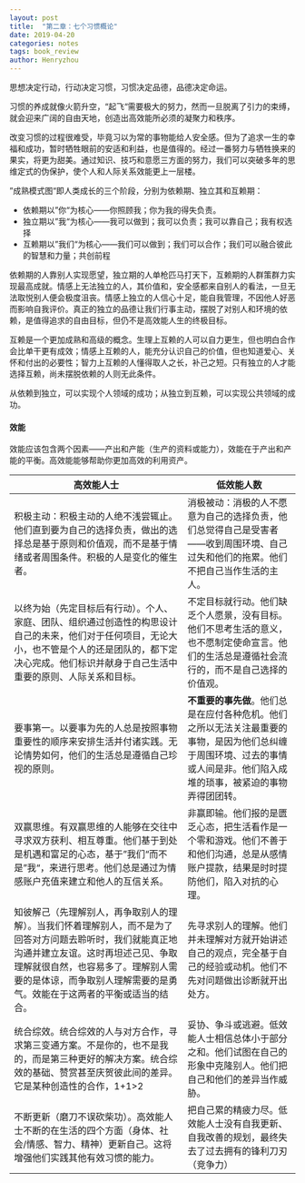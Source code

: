 ```yaml
---
layout: post
title:  "第二章：七个习惯概论"
date: 2019-04-20
categories: notes
tags: book_review
author: Henryzhou
---
```




思想决定行动，行动决定习惯，习惯决定品德，品德决定命运。

习惯的养成就像火箭升空，“起飞“需要极大的努力，然而一旦脱离了引力的束缚，就会迎来广阔的自由天地，创造出高效能所必须的凝聚力和秩序。

改变习惯的过程很难受，毕竟习以为常的事物能给人安全感。但为了追求一生的幸福和成功，暂时牺牲眼前的安适和利益，也是值得的。经过一番努力与牺牲换来的果实，将更为甜美。通过知识、技巧和意愿三方面的努力，我们可以突破多年的思维定式的伪保护，使个人和人际关系效能更上一层楼。

”成熟模式图“即人类成长的三个阶段，分别为依赖期、独立其和互赖期：

+ 依赖期以”你“为核心——你照顾我；你为我的得失负责。
+ 独立期以”我“为核心——我可以做到；我可以负责；我可以靠自己；我有权选择
+ 互赖期以”我们“为核心——我们可以做到；我们可以合作；我们可以融合彼此的智慧和力量；共创前程

依赖期的人靠别人实现愿望，独立期的人单枪匹马打天下，互赖期的人群策群力实现最高成就。情感上无法独立的人，其价值和，安全感都来自别人的看法，一旦无法取悦别人便会极度沮丧。情感上独立的人信心十足，能自我管理，不因他人好恶而影响自我评价。真正的独立的品德让我们行事主动，摆脱了对别人和环境的依赖，是值得追求的自由目标，但仍不是高效能人生的终极目标。

互赖是一个更加成熟和高级的概念。生理上互赖的人可以自力更生，但也明白合作会比单干更有成效；情感上互赖的人，能充分认识自己的价值，但也知道爱心、关怀和付出的必要性；智力上互赖的人懂得取人之长，补己之短。只有独立的人才能选择互赖，尚未摆脱依赖的人则无此条件。

从依赖到独立，可以实现个人领域的成功；从独立到互赖，可以实现公共领域的成功。

#### 效能

效能应该包含两个因素——产出和产能（生产的资料或能力），效能在于产出和产能的平衡。高效能能够帮助你更加高效的利用资产。

| 高效能人士                                                   | 低效能人数                                                   |
| ------------------------------------------------------------ | ------------------------------------------------------------ |
| 积极主动：积极主动的人绝不浅尝辄止。他们直到要为自己的选择负责，做出的选择总是基于原则和价值观，而不是基于情绪或者周围条件。积极的人是变化的催生者。 | 消极被动：消极的人不愿意为自己的选择负责，他们总觉得自己是受害者——收到周围环境、自己过失和他们的拖累。他们不把自己当作生活的主人。 |
| 以终为始（先定目标后有行动）。个人、家庭、团队、组织通过创造性的构思设计自己的未来，他们对于任何项目，无论大小，也不管是个人的还是团队的，都下定决心完成。他们标识并献身于自己生活中重要的原则、人际关系和目标。 | 不定目标就行动。他们缺乏个人愿景，没有目标。他们不思考生活的意义，也不愿制定使命宣言。他们的生活总是遵循社会流行的，而不是自己选择的价值观。 |
| 要事第一。以要事为先的人总是按照事物重要性的顺序来安排生活并付诸实践。无论情势如何，他们的生活总是遵循自己珍视的原则。 | **不重要的事先做**。他们总是在应付各种危机。他们之所以无法关注最重要的事物，是因为他们总纠缠于周围环境、过去的事情或人间是非。他们陷入成堆的琐事，被紧迫的事物弄得团团转。 |
| 双赢思维。有双赢思维的人能够在交往中寻求双方获利、相互尊重。他们基于到处是机遇和富足的心态，基于”我们“而不是”我“，来进行思考。他们总是通过为情感账户充值来建立和他人的互信关系。 | 非赢即输。他们报的是匮乏心态，把生活看作是一个零和游戏。他们不善于和他们沟通，总是从感情账户提款，结果是时时提防他们，陷入对抗的心理。 |
| 知彼解己（先理解别人，再争取别人的理解）。当我们怀着理解别人，而不是为了回答对方问题去聆听时，我们就能真正地沟通并建立友谊。这时再坦述己见、争取理解就很自然，也容易多了。理解别人需要的是体谅，而争取别人理解需要的是勇气。效能在于这两者的平衡或适当的结合。 | 先寻求别人的理解。他们并未理解对方就开始讲述自己的观点，完全基于自己的经验或动机。他们不先对问题做出诊断就开出处方。 |
| 统合综效。统合综效的人与对方合作，寻求第三变通方案。不是你的，也不是我的，而是第三种更好的解决方案。统合综效的基础、赞赏甚至庆贺彼此间的差异。它是某种创造性的合作，1+1>2 | 妥协、争斗或逃避。低效能人士相信总体小于部分之和。他们试图在自己的形象中克隆别人。他们把自己和他们的差异当作威胁。 |
| 不断更新（磨刀不误砍柴功）。高效能人士不断的在生活的四个方面（身体、社会/情感、智力、精神）更新自己。这将增强他们实践其他有效习惯的能力。 | 把自己累的精疲力尽。低效能人士没有自我更新、自我改善的规划，最终失去了过去拥有的锋利刀刃（竞争力） |



